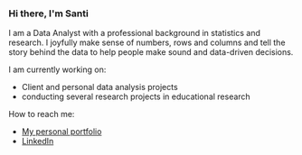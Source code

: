### Hi there, I'm Santi 

I am a Data Analyst with a professional background in statistics and research. I joyfully make sense of numbers, rows and columns and tell the story behind the data to help people make sound and data-driven decisions.

I am currently working on:
* Client and personal data analysis projects <br/>
* conducting several research projects in educational research <br/> 

How to reach me:<br/>
* [My personal portfolio](https://santinawey.com/) <br/>
* [LinkedIn](https://www.linkedin.com/in/santina-wey-phd-a861a51a7/)
